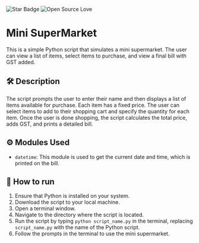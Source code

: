 ![Star Badge](https://img.shields.io/static/v1?label=%F0%9F%8C%9F&message=If%20Useful&style=style=flat&color=BC4E99)
![Open Source Love](https://badges.frapsoft.com/os/v1/open-source.svg?v=103)


# Mini SuperMarket

This is a simple Python script that simulates a mini supermarket. The user can view a list of items, select items to purchase, and view a final bill with GST added.

## 🛠️ Description

The script prompts the user to enter their name and then displays a list of items available for purchase. Each item has a fixed price. The user can select items to add to their shopping cart and specify the quantity for each item. Once the user is done shopping, the script calculates the total price, adds GST, and prints a detailed bill.


## ⚙️ Modules Used

- `datetime`: This module is used to get the current date and time, which is printed on the bill.


## 🌟 How to run

1. Ensure that Python is installed on your system.
2. Download the script to your local machine.
3. Open a terminal window.
4. Navigate to the directory where the script is located.
5. Run the script by typing `python script_name.py` in the terminal, replacing `script_name.py` with the name of the Python script.
6. Follow the prompts in the terminal to use the mini supermarket.
